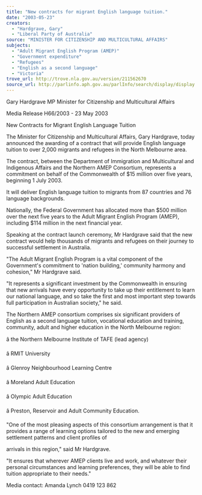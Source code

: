 ```yaml
---
title: "New contracts for migrant English language tuition."
date: "2003-05-23"
creators:
  - "Hardgrave, Gary"
  - "Liberal Party of Australia"
source: "MINISTER FOR CITIZENSHIP AND MULTICULTURAL AFFAIRS"
subjects:
  - "Adult Migrant English Program (AMEP)"
  - "Government expenditure"
  - "Refugees"
  - "English as a second language"
  - "Victoria"
trove_url: http://trove.nla.gov.au/version/211562670
source_url: http://parlinfo.aph.gov.au/parlInfo/search/display/display.w3p;query=Id%3A%22media/pressrel/VGF96%22
---
```


 Gary Hardgrave MP   Minister for Citizenship and Multicultural Affairs 

   Media Release H66/2003 - 23 May 2003

 

 New Contracts for Migrant English Language Tuition

 The Minister for Citizenship and Multicultural Affairs, Gary Hardgrave, today announced the  awarding of a contract that will provide English language tuition to over 2,000 migrants and  refugees in the North Melbourne area. 

 The contract, between the Department of Immigration and Multicultural and Indigenous  Affairs and the Northern AMEP Consortium, represents a commitment on behalf of the  Commonwealth of $15 million over five years, beginning 1 July 2003. 

 It will deliver English language tuition to migrants from 87 countries and 76 language  backgrounds.

 Nationally, the Federal Government has allocated more than $500 million over the next five  years to the Adult Migrant English Program (AMEP), including $114 million in the next  financial year.

 Speaking at the contract launch ceremony, Mr Hardgrave said that the new contract would  help thousands of migrants and refugees on their journey to successful settlement in  Australia.

 "The Adult Migrant English Program is a vital component of the Government's commitment  to 'nation building,' community harmony and cohesion," Mr Hardgrave said. 

 "It represents a significant investment by the Commonwealth in ensuring that new arrivals  have every opportunity to take up their entitlement to learn our national language, and so  take the first and most important step towards full participation in Australian society," he  said.

 The Northern AMEP consortium comprises six significant providers of English as a second  language tuition, vocational education and training, community, adult and higher education  in the North Melbourne region:

 â     the Northern Melbourne Institute of TAFE (lead agency)

 â     RMIT University

 â     Glenroy Neighbourhood Learning Centre

 â     Moreland Adult Education

 â     Olympic Adult Education

 â     Preston, Reservoir and Adult Community Education.

 "One of the most pleasing aspects of this consortium arrangement is that it provides a range  of learning options tailored to the new and emerging settlement patterns and client profiles of 

 arrivals in this region," said Mr Hardgrave.

 "It ensures that wherever AMEP clients live and work, and whatever their personal  circumstances and learning preferences, they will be able to find tuition appropriate to their  needs." 

 Media contact: Amanda Lynch 0419 123 862 


